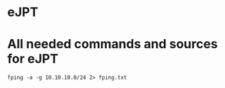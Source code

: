 # eJPT
# All needed commands and sources for eJPT


``` 
fping -a -g 10.10.10.0/24 2> fping.txt
```
